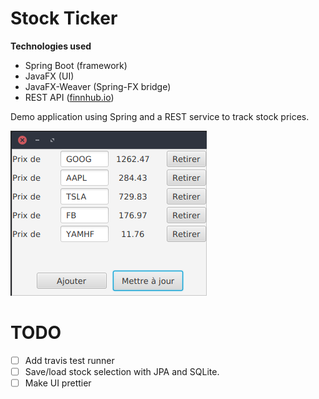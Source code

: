 # Stock Ticker

**Technologies used**
- Spring Boot (framework)
- JavaFX (UI)
- JavaFX-Weaver (Spring-FX bridge)
- REST API ([finnhub.io](https://finnhub.io/))

Demo application using Spring and a REST service to track stock prices.

![screenshot](img/Screenshot.png)

# TODO
- [ ] Add travis test runner
- [ ] Save/load stock selection with JPA and SQLite.
- [ ] Make UI prettier
